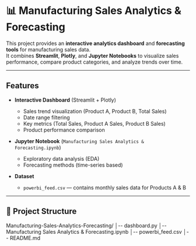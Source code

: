# 📊 Manufacturing Sales Analytics & Forecasting

This project provides an **interactive analytics dashboard** and **forecasting tools** for manufacturing sales data.  
It combines **Streamlit**, **Plotly**, and **Jupyter Notebooks** to visualize sales performance, compare product categories, and analyze trends over time.

---

## Features
- **Interactive Dashboard** (Streamlit + Plotly)
  - Sales trend visualization (Product A, Product B, Total Sales)
  - Date range filtering
  - Key metrics (Total Sales, Product A Sales, Product B Sales)
  - Product performance comparison

- **Jupyter Notebook** (`Manufacturing Sales Analytics & Forecasting.ipynb`)
  - Exploratory data analysis (EDA)
  - Forecasting methods (time-series based)

- **Dataset**
  - `powerbi_feed.csv` — contains monthly sales data for Products A & B

---

## 📂 Project Structure
Manufacturing-Sales-Analytics-Forecasting/
        │-- dashboard.py 
        │-- Manufacturing Sales Analytics & Forecasting.ipynb 
        │-- powerbi_feed.csv
        │-- README.md 